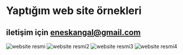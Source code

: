 # Yaptığım web site örnekleri
## iletişim için eneskangal@gmail.com
![website resmi](https://i.hizliresim.com/6WpLpX.jpg "website resmi")
![website resmi2](https://i.hizliresim.com/fhJECL.jpg "website resmi2")
![website resmi3](https://i.hizliresim.com/T5mlQc.jpg "website resmi3")
![website resmi4](https://i.hizliresim.com/YaYeQi.jpg "website resmi4")

